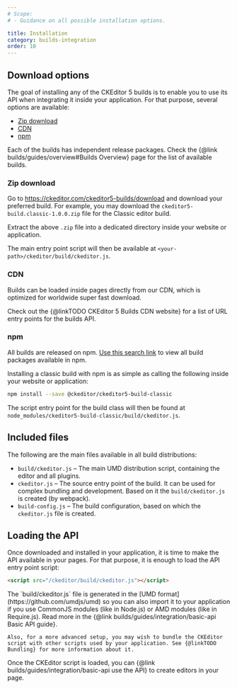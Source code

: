 ```yaml
---
# Scope:
# - Guidance on all possible installation options.

title: Installation
category: builds-integration
order: 10
---
```


## Download options

The goal of installing any of the CKEditor 5 builds is to enable you to use its API when integrating it inside your application. For that purpose, several options are available:

* [Zip download](#Zip-download)
* [CDN](#CDN)
* [npm](#npm)

Each of the builds has independent release packages. Check the {@link builds/guides/overview#Builds Overview} page for the list of available builds.

### Zip download

Go to https://ckeditor.com/ckeditor5-builds/download and download your preferred build. For example, you may download the `ckeditor5-build.classic-1.0.0.zip` file for the Classic editor build.

Extract the above `.zip` file into a dedicated directory inside your website or application.

The main entry point script will then be available at `<your-path>/ckeditor/build/ckeditor.js`.

### CDN

Builds can be loaded inside pages directly from our CDN, which is optimized for worldwide super fast download.

Check out the {@linkTODO CKEditor 5 Builds CDN website} for a list of URL entry points for the builds API.

### npm

All builds are released on npm. [Use this search link](https://www.npmjs.com/search?q=%40ckeditor%2Fckeditor5-build) to view all build packages available in npm.

Installing a classic build with npm is as simple as calling the following inside your website or application:

```bash
npm install --save @ckeditor/ckeditor5-build-classic
```

The script entry point for the build class will then be found at `node_modules/ckeditor5-build-classic/build/ckeditor.js`.

## Included files

The following are the main files available in all build distributions:

* `build/ckeditor.js` &ndash; The main UMD distribution script, containing the editor and all plugins.
* `ckeditor.js` &ndash; The source entry point of the build. It can be used for complex bundling and development. Based on it the `build/ckeditor.js` is created (by webpack).
* `build-config.js` &ndash; The build configuration, based on which the `ckeditor.js` file is created.

## Loading the API

Once downloaded and installed in your application, it is time to make the API available in your pages. For that purpose, it is enough to load the API entry point script:

```html
<script src="/ckeditor/build/ckeditor.js"></script>
```

<info-box>
	The `build/ckeditor.js` file is generated in the [UMD format](https://github.com/umdjs/umd) so you can also import it to your application if you use CommonJS modules (like in Node.js) or AMD modules (like in Require.js). Read more in the {@link builds/guides/integration/basic-api Basic API guide}.

	Also, for a more advanced setup, you may wish to bundle the CKEditor script with other scripts used by your application. See {@linkTODO Bundling} for more information about it.
</info-box>

Once the CKEditor script is loaded, you can {@link builds/guides/integration/basic-api use the API} to create editors in your page.

